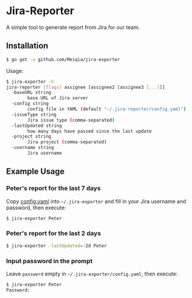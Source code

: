 # Jira-Reporter

A simple tool to generate report from Jira for our team.


## Installation

```bash
$ go get -u github.com/Meiqia/jira-exporter
```

Usage:

```bash
$ jira-exporter -h
jira-reporter [flags] assignee [assignee2 [assignee3 [...]]]
  -baseURL string
    	base URL of Jira server
  -config string
    	config file in YAML (default "~/.jira-reporter/config.yaml")
  -issueType string
    	Jira issue type (comma-separated)
  -lastUpdated string
    	how many days have passed since the last update
  -project string
    	Jira project (comma-separated)
  -username string
    	Jira username
```


## Example Usage

### Peter's report for the last 7 days

Copy [config.yaml](config.yaml) into `~/.jira-exporter` and fill in your Jira username and password, then execute:

```bash
$ jira-exporter Peter
```

### Peter's report for the last 2 days

```bash
$ jira-exporter -lastUpdated=-2d Peter
```

### Input password in the prompt

Leave `password` empty in `~/.jira-exporter/config.yaml`, then execute:

```bash
$ jira-exporter Peter
Password: 
```
